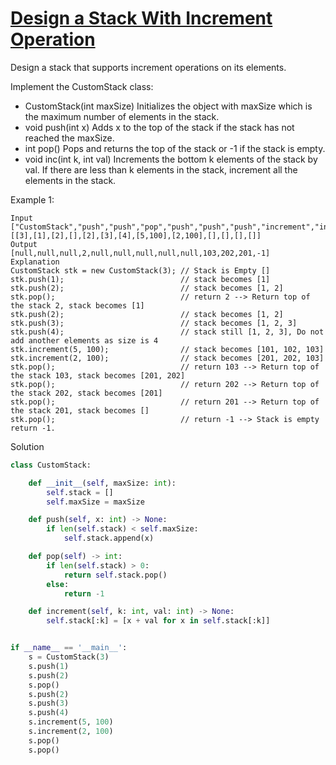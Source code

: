 # [Design a Stack With Increment Operation](https://leetcode.com/problems/design-a-stack-with-increment-operation/description/)

Design a stack that supports increment operations on its elements.

Implement the CustomStack class:

- CustomStack(int maxSize) Initializes the object with maxSize which is the maximum number of elements in the stack.
- void push(int x) Adds x to the top of the stack if the stack has not reached the maxSize.
- int pop() Pops and returns the top of the stack or -1 if the stack is empty.
- void inc(int k, int val) Increments the bottom k elements of the stack by val. If there are less than k elements in the 
stack, increment all the elements in the stack.
  
Example 1:
```
Input
["CustomStack","push","push","pop","push","push","push","increment","increment","pop","pop","pop","pop"]
[[3],[1],[2],[],[2],[3],[4],[5,100],[2,100],[],[],[],[]]
Output
[null,null,null,2,null,null,null,null,null,103,202,201,-1]
Explanation
CustomStack stk = new CustomStack(3); // Stack is Empty []
stk.push(1);                          // stack becomes [1]
stk.push(2);                          // stack becomes [1, 2]
stk.pop();                            // return 2 --> Return top of the stack 2, stack becomes [1]
stk.push(2);                          // stack becomes [1, 2]
stk.push(3);                          // stack becomes [1, 2, 3]
stk.push(4);                          // stack still [1, 2, 3], Do not add another elements as size is 4
stk.increment(5, 100);                // stack becomes [101, 102, 103]
stk.increment(2, 100);                // stack becomes [201, 202, 103]
stk.pop();                            // return 103 --> Return top of the stack 103, stack becomes [201, 202]
stk.pop();                            // return 202 --> Return top of the stack 202, stack becomes [201]
stk.pop();                            // return 201 --> Return top of the stack 201, stack becomes []
stk.pop();                            // return -1 --> Stack is empty return -1.
```
Solution
```python
class CustomStack:

    def __init__(self, maxSize: int):
        self.stack = []
        self.maxSize = maxSize

    def push(self, x: int) -> None:
        if len(self.stack) < self.maxSize:
            self.stack.append(x)

    def pop(self) -> int:
        if len(self.stack) > 0:
            return self.stack.pop()
        else:
            return -1

    def increment(self, k: int, val: int) -> None:
        self.stack[:k] = [x + val for x in self.stack[:k]]


if __name__ == '__main__':
    s = CustomStack(3)
    s.push(1)
    s.push(2)
    s.pop()
    s.push(2)
    s.push(3)
    s.push(4)
    s.increment(5, 100)
    s.increment(2, 100)
    s.pop()
    s.pop()
```